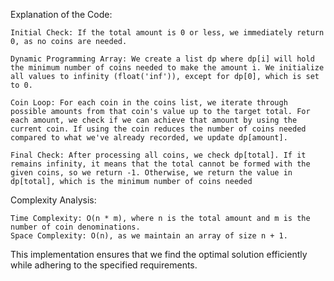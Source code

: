 Explanation of the Code:

    Initial Check: If the total amount is 0 or less, we immediately return 0, as no coins are needed.

    Dynamic Programming Array: We create a list dp where dp[i] will hold the minimum number of coins needed to make the amount i. We initialize all values to infinity (float('inf')), except for dp[0], which is set to 0.

    Coin Loop: For each coin in the coins list, we iterate through possible amounts from that coin's value up to the target total. For each amount, we check if we can achieve that amount by using the current coin. If using the coin reduces the number of coins needed compared to what we've already recorded, we update dp[amount].

    Final Check: After processing all coins, we check dp[total]. If it remains infinity, it means that the total cannot be formed with the given coins, so we return -1. Otherwise, we return the value in dp[total], which is the minimum number of coins needed

Complexity Analysis:

    Time Complexity: O(n * m), where n is the total amount and m is the number of coin denominations.
    Space Complexity: O(n), as we maintain an array of size n + 1.

This implementation ensures that we find the optimal solution efficiently while adhering to the specified requirements.
